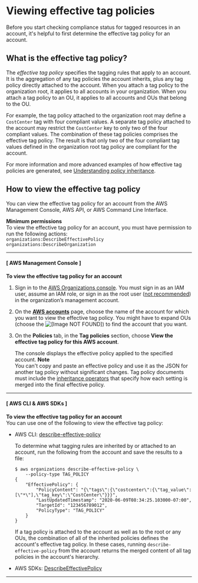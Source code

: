 # Viewing effective tag policies<a name="orgs_manage_policies_tag-policies-effective"></a>

Before you start checking compliance status for tagged resources in an account, it's helpful to first determine the effective tag policy for an account\.

## What is the effective tag policy?<a name="effective-tag-policy-defined"></a>

The *effective tag policy* specifies the tagging rules that apply to an account\. It is the aggregation of any tag policies the account inherits, plus any tag policy directly attached to the account\. When you attach a tag policy to the organization root, it applies to all accounts in your organization\. When you attach a tag policy to an OU, it applies to all accounts and OUs that belong to the OU\. 

For example, the tag policy attached to the organization root may define a `CostCenter` tag with four compliant values\. A separate tag policy attached to the account may restrict the `CostCenter` key to only two of the four compliant values\. The combination of these tag policies comprises the effective tag policy\. The result is that only two of the four compliant tag values defined in the organization root tag policy are compliant for the account\.

For more information and more advanced examples of how effective tag policies are generated, see [Understanding policy inheritance](orgs_manage_policies_inheritance.md)\.

## How to view the effective tag policy<a name="how-to-view-effective-tag-policy"></a>

You can view the effective tag policy for an account from the AWS Management Console, AWS API, or AWS Command Line Interface\.

**Minimum permissions**  
To view the effective tag policy for an account, you must have permission to run the following actions:  
`organizations:DescribeEffectivePolicy`
`organizations:DescribeOrganization`

------
#### [ AWS Management Console ]

**To view the effective tag policy for an account**

1. Sign in to the [AWS Organizations console](https://console.aws.amazon.com/organizations/v2)\. You must sign in as an IAM user, assume an IAM role, or sign in as the root user \([not recommended](https://docs.aws.amazon.com/IAM/latest/UserGuide/best-practices.html#lock-away-credentials)\) in the organization’s management account\. 

1. On the **[AWS accounts](https://console.aws.amazon.com/organizations/v2/home/accounts)** page, choose the name of the account for which you want to view the effective tag policy\. You might have to expand OUs \(choose the ![\[Image NOT FOUND\]](http://docs.aws.amazon.com/organizations/latest/userguide/images/console-expand.png)\) to find the account that you want\.

1. On the **Policies** tab, in the **Tag policies** section, choose **View the effective tag policy for this AWS account**\.

   The console displays the effective policy applied to the specified account\.
**Note**  
You can't copy and paste an effective policy and use it as the JSON for another tag policy without significant changes\. Tag policy documents must include the [inheritance operators](orgs_manage_policies_inheritance_mgmt.md#policy-operators) that specify how each setting is merged into the final effective policy\. 

------
#### [ AWS CLI & AWS SDKs ]

**To view the effective tag policy for an account**  
You can use one of the following to view the effective tag policy:
+ AWS CLI: [describe\-effective\-policy](https://docs.aws.amazon.com/cli/latest/reference/organizations/describe-effective-policy.html)

  To determine what tagging rules are inherited by or attached to an account, run the following from the account and save the results to a file:

  ```
  $ aws organizations describe-effective-policy \
      --policy-type TAG_POLICY
  {
      "EffectivePolicy": {
          "PolicyContent": "{\"tags\":{\"costcenter\":{\"tag_value\":[\"*\"],\"tag_key\":\"CostCenter\"}}}",
          "LastUpdatedTimestamp": "2020-06-09T08:34:25.103000-07:00",
          "TargetId": "123456789012",
          "PolicyType": "TAG_POLICY"
      }
  }
  ```

  If a tag policy is attached to the account as well as to the root or any OUs, the combination of all of the inherited policies defines the account's effective tag policy\. In these cases, running `describe-effective-policy` from the account returns the merged content of all tag policies in the account's hierarchy\. 
+ AWS SDKs: [DescribeEffectivePolicy](https://docs.aws.amazon.com/organizations/latest/APIReference/API_DescribeEffectivePolicy.html)

------